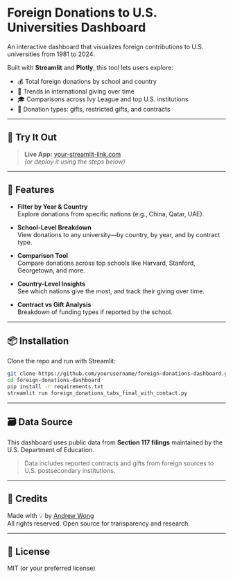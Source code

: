 
# Foreign Donations to U.S. Universities Dashboard

An interactive dashboard that visualizes foreign contributions to U.S. universities from 1981 to 2024.

Built with **Streamlit** and **Plotly**, this tool lets users explore:
- 💰 Total foreign donations by school and country
- 🧭 Trends in international giving over time
- 🎓 Comparisons across Ivy League and top U.S. institutions
- 📑 Donation types: gifts, restricted gifts, and contracts

---

## 🚀 Try It Out

> **Live App:** [your-streamlit-link.com](#)  
> *(or deploy it using the steps below)*

---

## 🧰 Features

- **Filter by Year & Country**  
  Explore donations from specific nations (e.g., China, Qatar, UAE).

- **School-Level Breakdown**  
  View donations to any university—by country, by year, and by contract type.

- **Comparison Tool**  
  Compare donations across top schools like Harvard, Stanford, Georgetown, and more.

- **Country-Level Insights**  
  See which nations give the most, and track their giving over time.

- **Contract vs Gift Analysis**  
  Breakdown of funding types if reported by the school.

---

## 📦 Installation

Clone the repo and run with Streamlit:

```bash
git clone https://github.com/yourusername/foreign-donations-dashboard.git
cd foreign-donations-dashboard
pip install -r requirements.txt
streamlit run foreign_donations_tabs_final_with_contact.py
```

---

## 🗃️ Data Source

This dashboard uses public data from **Section 117 filings** maintained by the U.S. Department of Education.

> Data includes reported contracts and gifts from foreign sources to U.S. postsecondary institutions.

---

## 👤 Credits

Made with 💡 by [Andrew Wong](https://x.com/AndrewTheWong_)  
All rights reserved. Open source for transparency and research.

---

## 📜 License

MIT (or your preferred license)
